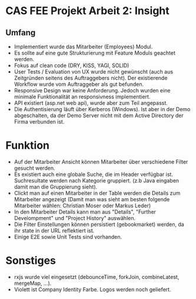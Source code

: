 # CAS FEE Projekt Arbeit 2: Insight

## Umfang
* Implementiert wurde das Mitarbeiter (Employees) Modul.
* Es sollte auf eine gute Strukturierung mit Feature Moduls geachtet werden.
* Fokus auf clean code (DRY, KISS, YAGI, SOLID)
* User Tests / Evaluation von UX wurde nicht gewünscht (auch aus Zeitgründen seitens des Auftraggebers nicht). Der existierende Workflow wurde vom Auftraggeber als gut befunden.
* Responsive Design war keine Anforderung. Jedoch wurden eine minimale Funktionalität an responsivness implementiert.
* API existiert (asp.net web api), wurde aber zum Teil angepasst.
* Die Authentisierung läuft über Kerberos (Windows). Ist aber in der Demo abgeschalten, da der Demo Server nicht mit dem Active Directory der Firma verbunden ist.

# Funktion
* Auf der Mitarbeiter Ansicht können Mitarbeiter über verschiedene Filter gesucht werden.
* Es existiert auch eine globale Suche, die im Header verfügbar ist. Suchresultate werden nach Kategorie gruppiert. (z.b Java eingaben damit man die Gruppierung sieht).
* Clickt man auf einen Mitarbeiter in der Table werden die Details zum Mitarbeiter angezeigt (Damit man was sieht am besten folgende Mitarbeiter wählen: Christian Moser oder Markus Leder)
* In den Mitarbeiter Details kann man aus "Details", "Further Develompment" und "Project History" auswählen.
* Die Filter Einstellungen können persistiert (gebookmarket) werden, da ihr state in der URL reflektiert ist.
* Einige E2E sowie Unit Tests sind vorhanden.

# Sonstiges
* rxjs wurde viel eingesetzt (debounceTime, forkJoin, combineLatest, mergeMap, ...).
* Violett ist Company Identity Farbe. Logos werden noch geliefert.
